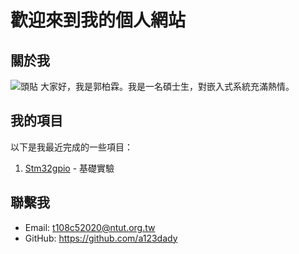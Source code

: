

# 歡迎來到我的個人網站

## 關於我
![頭貼](https://i.imgur.com/zgHJcNU.jpeg)
大家好，我是郭柏霖。我是一名碩士生，對嵌入式系統充滿熱情。

## 我的項目

以下是我最近完成的一些項目：

1. [Stm32gpio](https://medium.com/%E9%96%B1%E7%9B%8A%E5%A6%82%E7%BE%8E/stm32-04-gpio-input-6ff2d6478aa) - 基礎實驗

## 聯繫我

- Email: t108c52020@ntut.org.tw
- GitHub: https://github.com/a123dady
